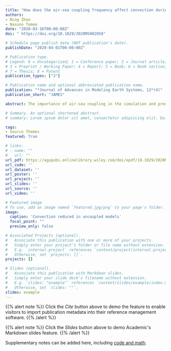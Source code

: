 ```yaml
---
title: "How does the air-sea coupling frequency affect convection during the MJO passage?"
authors:
- Ning Zhao
- Nasuno Tomoe
date: "2020-03-16T00:00:00Z"
doi: " https://doi.org/10.1029/2020MS002058"

# Schedule page publish date (NOT publication's date).
publishDate: "2020-04-01T00:00:00Z"

# Publication type.
# Legend: 0 = Uncategorized; 1 = Conference paper; 2 = Journal article;
# 3 = Preprint / Working Paper; 4 = Report; 5 = Book; 6 = Book section;
# 7 = Thesis; 8 = Patent
publication_types: ["2"]

# Publication name and optional abbreviated publication name.
publication: "*Journal of Advances in Modeling Earth Systems, 12*(4)"
publication_short: "JAMES"

abstract: The importance of air-sea coupling in the simulation and prediction of the Madden-Julian Oscillation (MJO) has been well established. However, it remains unclear how air-sea coupling modulates the convection and related oceanic features on the subdaily scale. Based on a regional cloud-permitting coupled model, we evaluated the impact of the air-sea coupling on the convection during the convectively active phase of the MJO by varying the coupling frequency. The model successfully reproduced the atmospheric and oceanic variations observed by satellite and in situ measurements but with some quantitative biases. According to the sensitivity experiments, we found that stronger convection was mainly caused by the higher sea surface temperatures (SSTs) generated in high-frequency coupled experiments, especially when the coupling frequency was 1 hr or shorter. A lower coupling frequency would generate the phase lags in the diurnal cycle of SST and related turbulent heat fluxes. Our analyses further demonstrated that the phase-lagged diurnal cycle of SST suppressed deep convection through a decrease in daytime moistening in the lower troposphere. Meanwhile, in the upper ocean, the high-frequency air-sea coupling helped maintain the shallower mixed and isothermal layers by diurnal heating and cooling at the sea surface, which led to a higher mean SST. In contrast, the low-frequency coupled experiments underestimated the SST and therefore convective activities. Overall, our results demonstrated that high-frequency air-sea coupling (1 hr or shorter) could improve the reproducibility of the intensity and temporal variation in both diurnal convection and upper ocean processes.

# Summary. An optional shortened abstract.
# summary: Lorem ipsum dolor sit amet, consectetur adipiscing elit. Duis posuere tellus ac convallis placerat. Proin tincidunt magna sed ex sollicitudin condimentum.

tags:
- Source Themes
featured: True

# links:
# - name: ""
#   url: ""
url_pdf: https://agupubs.onlinelibrary.wiley.com/doi/epdf/10.1029/2020MS002058
url_code: ''
url_dataset: ''
url_poster: ''
url_project: ''
url_slides: ''
url_source: ''
url_video: ''

# Featured image
# To use, add an image named `featured.jpg/png` to your page's folder. 
image:
  caption: 'Convection reduced in uncoupled models'
  focal_point: ""
  preview_only: false

# Associated Projects (optional).
#   Associate this publication with one or more of your projects.
#   Simply enter your project's folder or file name without extension.
#   E.g. `internal-project` references `content/project/internal-project/index.md`.
#   Otherwise, set `projects: []`.
projects: []

# Slides (optional).
#   Associate this publication with Markdown slides.
#   Simply enter your slide deck's filename without extension.
#   E.g. `slides: "example"` references `content/slides/example/index.md`.
#   Otherwise, set `slides: ""`.
slides: example
---
```


{{% alert note %}}
Click the *Cite* button above to demo the feature to enable visitors to import publication metadata into their reference management software.
{{% /alert %}}

{{% alert note %}}
Click the *Slides* button above to demo Academic's Markdown slides feature.
{{% /alert %}}

Supplementary notes can be added here, including [code and math](https://sourcethemes.com/academic/docs/writing-markdown-latex/).
